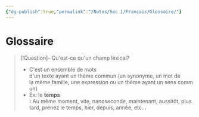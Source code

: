 ```yaml
---
{"dg-publish":true,"permalink":"/Notes/Sec 1/Français/Glossaire/"}
---
```


# Glossaire

>[!Question]- Qu'est-ce qu'un champ lexical?
>- C'est un ensemble de mots d'un texte ayant un thème commun (un synonyme, un mot de la même famille, une expression ou un thème ayant un sens commun)
>- Ex: le **temps :** Au même moment, vite, nanoseconde, maintenant, aussitôt, plus tard, prenez le temps, hier, depuis, année, etc...
